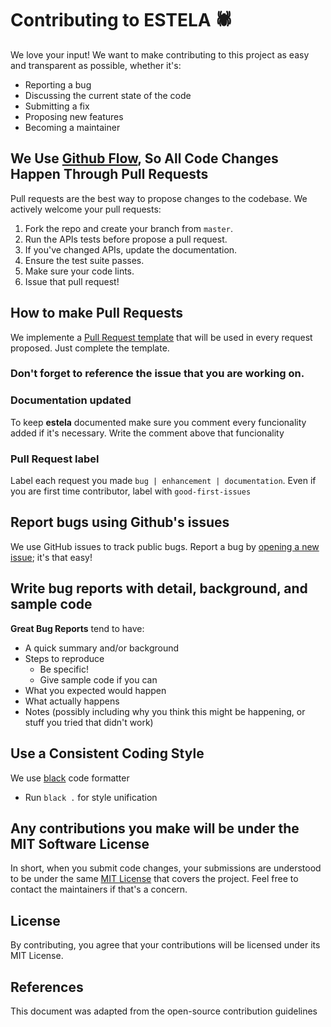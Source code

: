 # Contributing to ESTELA 🕷
We love your input! We want to make contributing to this project as easy and transparent as possible, whether it's:

- Reporting a bug
- Discussing the current state of the code
- Submitting a fix
- Proposing new features
- Becoming a maintainer

## We Use [Github Flow](https://github.com/bitmakerla/estela/actions), So All Code Changes Happen Through Pull Requests
Pull requests are the best way to propose changes to the codebase. We actively welcome your pull requests:

1. Fork the repo and create your branch from `master`.
2. Run the APIs tests before propose a pull request.
3. If you've changed APIs, update the documentation.
4. Ensure the test suite passes.
5. Make sure your code lints.
6. Issue that pull request!

## How to make Pull Requests

We implemente a [Pull Request template](https://github.com/bitmakerla/estela/blob/main/.github/pull_request_template.md) that will be used in every request proposed. Just complete the template. 

### Don't forget to reference the issue that you are working on.

### Documentation updated
To keep **estela** documented make sure you comment every funcionality added if it's necessary. Write the comment above that funcionality

### Pull Request label

Label each request you made `bug | enhancement | documentation`. Even if you are first time contributor, label with `good-first-issues`

## Report bugs using Github's issues
We use GitHub issues to track public bugs. Report a bug by [opening a new issue](https://github.com/bitmakerla/estela/issues); it's that easy!

## Write bug reports with detail, background, and sample code

**Great Bug Reports** tend to have:

- A quick summary and/or background
- Steps to reproduce
  - Be specific!
  - Give sample code if you can
- What you expected would happen
- What actually happens
- Notes (possibly including why you think this might be happening, or stuff you tried that didn't work)

## Use a Consistent Coding Style

We use [black](https://github.com/psf/black) code formatter

* Run `black .` for style unification


## Any contributions you make will be under the MIT Software License
In short, when you submit code changes, your submissions are understood to be under the same [MIT License](https://github.com/bitmakerla/estela/blob/main/LICENSE.md) that covers the project. Feel free to contact the maintainers if that's a concern.

## License
By contributing, you agree that your contributions will be licensed under its MIT License.

## References
This document was adapted from the open-source contribution guidelines